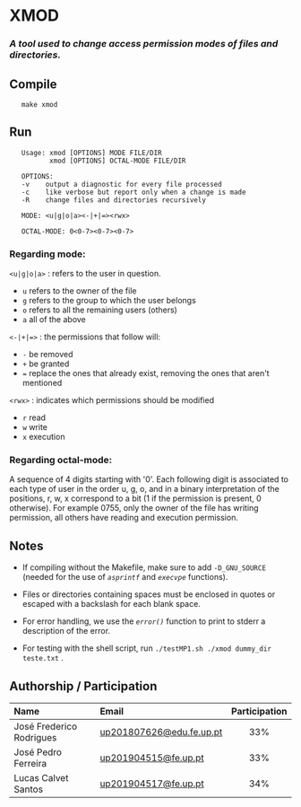 # XMOD
### _A tool used to change access permission modes of files and directories._

## Compile
       make xmod

## Run

       Usage: xmod [OPTIONS] MODE FILE/DIR
              xmod [OPTIONS] OCTAL-MODE FILE/DIR

       OPTIONS:
       -v    output a diagnostic for every file processed
       -c    like verbose but report only when a change is made
       -R    change files and directories recursively

       MODE: <u|g|o|a><-|+|=><rwx>

       OCTAL-MODE: 0<0-7><0-7><0-7>


### Regarding mode:

`<u|g|o|a>` : refers to the user in question.
- `u` refers to the owner of the file
- `g` refers to the group to which the user belongs
- `o` refers to all the remaining users (others)
- `a` all of the above

`<-|+|=>` : the permissions that follow will:
- `-` be removed
- `+` be granted
- `=` replace the ones that already exist, removing the ones that aren't mentioned

`<rwx>` : indicates which permissions should be modified
- `r` read
- `w` write
- `x` execution


### Regarding octal-mode:

A sequence of 4 digits starting with '0'. Each following digit is associated to each type of user in the order u, g, o, and 
in a binary interpretation of the positions, r, w, x correspond to a bit (1 if the permission is present, 0 otherwise).
For example 0755, only the owner of the file has writing permission, all others have reading and execution permission.


## Notes

- If compiling without the Makefile, make sure to add `-D_GNU_SOURCE` (needed for the use of _`asprintf`_ and _`execvpe`_ functions).

- Files or directories containing spaces must be enclosed in quotes or escaped with a backslash for each blank space.

- For error handling, we use the _`error()`_ function to print to stderr a description of the error.

- For testing with the shell script, run `./testMP1.sh ./xmod dummy_dir teste.txt` .


## Authorship / Participation

| Name                     | Email                      | Participation  |
|:-------------------------|:---------------------------|:--------------:|
| José Frederico Rodrigues | <up201807626@edu.fe.up.pt> | 33%            |
| José Pedro Ferreira      | <up201904515@fe.up.pt>     | 33%            |
| Lucas Calvet Santos      | <up201904517@fe.up.pt>     | 34%            |
